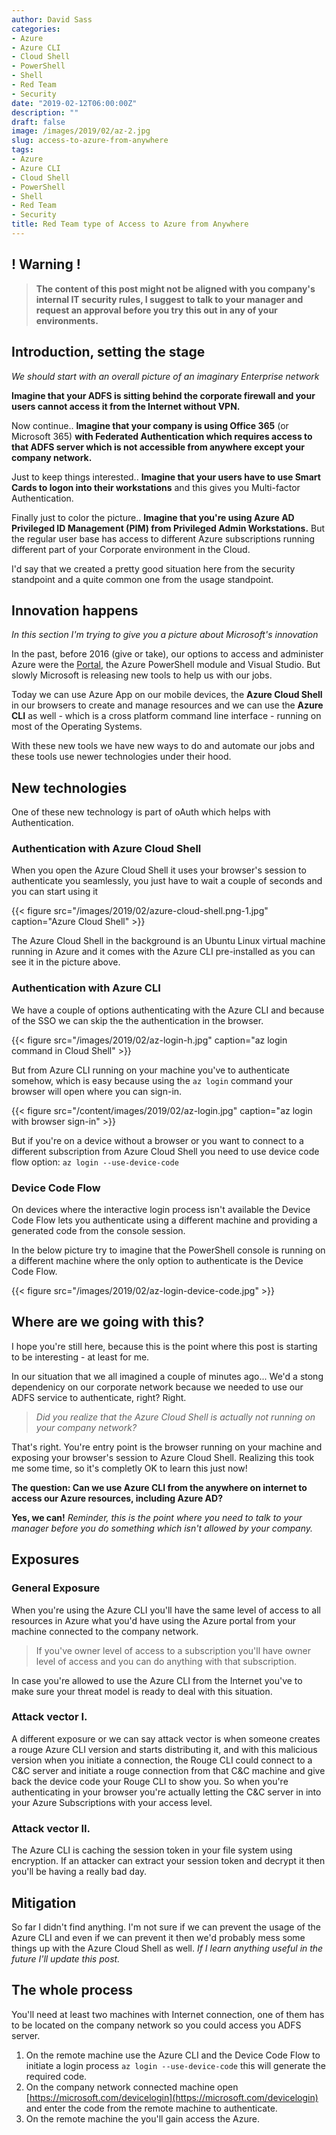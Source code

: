 ```yaml
---
author: David Sass
categories:
- Azure
- Azure CLI
- Cloud Shell
- PowerShell
- Shell
- Red Team
- Security
date: "2019-02-12T06:00:00Z"
description: ""
draft: false
image: /images/2019/02/az-2.jpg
slug: access-to-azure-from-anywhere
tags:
- Azure
- Azure CLI
- Cloud Shell
- PowerShell
- Shell
- Red Team
- Security
title: Red Team type of Access to Azure from Anywhere
---
```



## ! Warning !
> **The content of this post might not be aligned with you company's internal IT security rules, I suggest to talk to your manager and request an approval before you try this out in any of your environments.**

## Introduction, setting the stage
*We should start with an overall picture of an imaginary Enterprise network*

**Imagine that your ADFS is sitting behind the corporate firewall and your users cannot access it from the Internet without VPN.**

Now continue.. **Imagine that your company is using Office 365** (or Microsoft 365) **with Federated Authentication which requires access to that ADFS server which is not accessible from anywhere except your company network.**

Just to keep things interested.. **Imagine that your users have to use Smart Cards to logon into their workstations** and this gives you Multi-factor Authentication.

Finally just to color the picture.. **Imagine that you're using Azure AD Privileged ID Management (PIM) from Privileged Admin Workstations.** But the regular user base has access to different Azure subscriptions running different part of your Corporate environment in the Cloud.

I'd say that we created a pretty good situation here from the security standpoint and a quite common one from the usage standpoint.

## Innovation happens
*In this section I'm trying to give you a picture about Microsoft's innovation*

In the past, before 2016 (give or take), our options to access and administer Azure were the [Portal](https://portal.azure.com), the Azure PowerShell module and Visual Studio. But slowly Microsoft is releasing new tools to help us with our jobs. 

Today we can use Azure App on our mobile devices, the **Azure Cloud Shell** in our browsers to create and manage resources and we can use the **Azure CLI** as well - which is a cross platform command line interface - running on most of the Operating Systems.

With these new tools we have new ways to do and automate our jobs and these tools use newer technologies under their hood.

## New technologies
One of these new technology is part of oAuth which helps with Authentication.

### Authentication with Azure Cloud Shell
When you open the Azure Cloud Shell it uses your browser's session to authenticate you seamlessly, you just have to wait a couple of seconds and you can start using it

{{< figure src="/images/2019/02/azure-cloud-shell.png-1.jpg" caption="Azure Cloud Shell" >}}

The Azure Cloud Shell in the background is an Ubuntu Linux virtual machine running in Azure and it comes with the Azure CLI pre-installed as you can see it in the picture above. 

### Authentication with Azure CLI
We have a couple of options authenticating with the Azure CLI and because of the SSO we can skip the the authentication in the browser.

{{< figure src="/images/2019/02/az-login-h.jpg" caption="az login command in Cloud Shell" >}}

But from Azure CLI running on your machine you've to authenticate somehow, which is easy because using the `az login` command your browser will open where you can sign-in.

{{< figure src="/content/images/2019/02/az-login.jpg" caption="az login with browser sign-in" >}}

But if you're on a device without a browser or you want to connect to a different subscription from Azure Cloud Shell you need to use device code flow option:
`az login --use-device-code`

### Device Code Flow
On devices where the interactive login process isn't available the Device Code Flow lets you authenticate using a different machine and providing a generated code from the console session.

In the below picture try to imagine that the PowerShell console is running on a different machine where the only option to authenticate is the Device Code Flow.

{{< figure src="/images/2019/02/az-login-device-code.jpg" >}}

## Where are we going with this?
I hope you're still here, because this is the point where this post is starting to be interesting - at least for me.

In our situation that we all imagined a couple of minutes ago... We'd a stong dependenicy on our corporate network because we needed to use our ADFS service to authenticate, right? Right.

> *Did you realize that the Azure Cloud Shell is actually not running on your company network?* 

That's right. You're entry point is the browser running on your machine and exposing your browser's session to Azure Cloud Shell. Realizing this took me some time, so it's completly OK to learn this just now!

**The question: Can we use Azure CLI from the anywhere on internet to access our Azure resources, including Azure AD?**

**Yes, we can!** *Reminder, this is the point where you need to talk to your manager before you do something which isn't allowed by your company.*

## Exposures
### General Exposure
When you're using the Azure CLI you'll have the same level of access to all resources in Azure what you'd have using the Azure portal from your machine connected to the company network.
> If you've owner level of access to a subscription you'll have owner level of access and you can do anything with that subscription.

In case you're allowed to use the Azure CLI from the Internet you've to make sure your threat model is ready to deal with this situation.
### Attack vector I.
A different exposure or we can say attack vector is when someone creates a rouge Azure CLI version and starts distributing it, and with this malicious version when you initiate a connection, the Rouge CLI could connect to a C&C server and initiate a rouge connection from that C&C machine and give back the device code your Rouge CLI to show you. So when you're authenticating in your browser you're actually letting the C&C server in into your Azure Subscriptions with your access level.  
### Attack vector II.
The Azure CLI is caching the session token in your file system using encryption. If an attacker can extract your session token and decrypt it then you'll be having a really bad day.

## Mitigation
So far I didn't find anything. I'm not sure if we can prevent the usage of the Azure CLI and even if we can prevent it then we'd probably mess some things up with the Azure Cloud Shell as well.
*If I learn anything useful in the future I'll update this post.* 

## The whole process
You'll need at least two machines with Internet connection, one of them has to be located on the company network so you could access you ADFS server.
1. On the remote machine use the Azure CLI and the Device Code Flow to initiate a login process `az login --use-device-code` this will generate the required code.
2. On the company network connected machine open [https://microsoft.com/devicelogin](https://microsoft.com/devicelogin) and enter the code from the remote machine to authenticate.
3. On the remote machine the you'll gain access the Azure.



